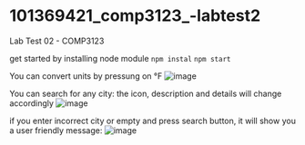 # 101369421_comp3123_-labtest2
Lab Test 02 - COMP3123

get started by installing node module
`npm instal`
`npm start`

You can convert units by pressung on °F
![image](https://github.com/neginheidarii/101369421_comp3123_labtest2/assets/113136968/16296548-9fcd-4641-b009-cb7de58436a0)


You can search for any city:
the icon, description and details will change accordingly
![image](https://github.com/neginheidarii/101369421_comp3123_labtest2/assets/113136968/1f01d06f-feda-4800-a252-93c30df887cd)


if you enter incorrect city or empty and press search button, it will show you a user friendly message:
![image](https://github.com/neginheidarii/101369421_comp3123_labtest2/assets/113136968/3d3f9a58-a245-44d0-b5e4-60325fa57538)

